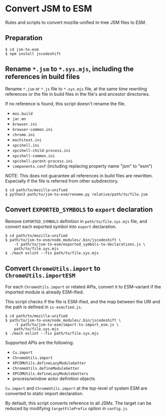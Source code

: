 # Convert JSM to ESM

Rules and scripts to convert mozilla-unified in-tree JSM files to ESM.

## Preparation

```
$ cd jsm-to-esm
$ npm install jscodeshift
```

## Rename `*.jsm` to `*.sys.mjs`, including the references in build files

Rename `*.jsm` or `*.js` file to `*.sys.mjs` file, at the same time rewriting references
or the file in build files in the file's and ancestor directories.

If no reference is found, this script doesn't rename the file.

 * `moz.build`
 * `jar.mn`
 * `browser.ini`
 * `browser-common.ini`
 * `chrome.ini`
 * `mochitest.ini`
 * `xpcshell.ini`
 * `xpcshell-child-process.ini`
 * `xpcshell-common.ini`
 * `xpcshell-parent-process.ini`
 * `components.conf` (including replacing property name "jsm" to "esm")

NOTE: This does not guarantee all references in build files are rewritten.
Especially if the file is referred from other subdirectory.

```
$ cd path/to/mozilla-unified
$ python3 path/to/jsm-to-esm/rename.py relative/path/to/file.jsm
```

## Convert `EXPORTED_SYMBOLS` to `export` declaration

Remove `EXPORTED_SYMBOLS` definition in `path/to/file.sys.mjs` file, and convert
each exported symbol into `export` declaration.

```
$ cd path/to/mozilla-unified
$ path/to/jsm-to-esm/node_modules/.bin/jscodeshift \
    -t path/to/jsm-to-esm/exported_symbols-to-declarations.js \
    path/to/file.sys.mjs
$ ./mach eslint --fix path/to/file.sys.mjs
```

## Convert `ChromeUtils.import` to `ChromeUtils.importESM`

For each `ChromeUtils.import` or related APIs, convert it to ESM-variant if
the imported module is already ESM-ified.

This script checks if the file is ESM-ified, and the map between the URI and
the path is defined in `is-esmified.js`.

```
$ cd path/to/mozilla-unified
$ path/to/jsm-to-esm/node_modules/.bin/jscodeshift \
    -t path/to/jsm-to-esm/import-to-import_esm.js \
    path/to/file.sys.mjs
$ ./mach eslint --fix path/to/file.sys.mjs
```

Supported APIs are the following:

 * `Cu.import`
 * `ChromeUtils.import`
 * `XPCOMUtils.defineLazyModuleGetter`
 * `ChromeUtils.defineModuleGetter`
 * `XPCOMUtils.defineLazyModuleGetters`
 * process/window actor definition objects

`Cu.import` and `ChromeUtils.import` at the top-level of system ESM are
converted to static import declaration.

By default, this script converts reference to all JSMs.
The target can be reduced by modifying `targetFilePrefix` option in `config.js`.

```

```
